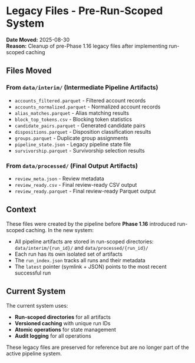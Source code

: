 # Legacy Files - Pre-Run-Scoped System

**Date Moved:** 2025-08-30  
**Reason:** Cleanup of pre-Phase 1.16 legacy files after implementing run-scoped caching

## Files Moved

### From `data/interim/` (Intermediate Pipeline Artifacts)
- `accounts_filtered.parquet` - Filtered account records
- `accounts_normalized.parquet` - Normalized account records  
- `alias_matches.parquet` - Alias matching results
- `block_top_tokens.csv` - Blocking token statistics
- `candidate_pairs.parquet` - Generated candidate pairs
- `dispositions.parquet` - Disposition classification results
- `groups.parquet` - Duplicate group assignments
- `pipeline_state.json` - Legacy pipeline state file
- `survivorship.parquet` - Survivorship selection results

### From `data/processed/` (Final Output Artifacts)
- `review_meta.json` - Review metadata
- `review_ready.csv` - Final review-ready CSV output
- `review_ready.parquet` - Final review-ready Parquet output

## Context

These files were created by the pipeline before **Phase 1.16** introduced run-scoped caching. In the new system:

- All pipeline artifacts are stored in run-scoped directories: `data/interim/{run_id}/` and `data/processed/{run_id}/`
- Each run has its own isolated set of artifacts
- The `run_index.json` tracks all runs and their metadata
- The `latest` pointer (symlink + JSON) points to the most recent successful run

## Current System

The current system uses:
- **Run-scoped directories** for all artifacts
- **Versioned caching** with unique run IDs
- **Atomic operations** for state management
- **Audit logging** for all operations

These legacy files are preserved for reference but are no longer part of the active pipeline system.
